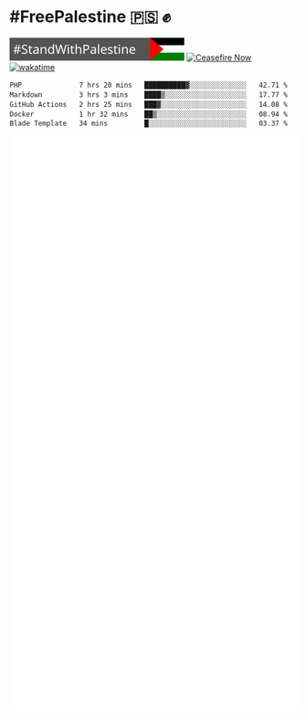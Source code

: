 # #FreePalestine 🇵🇸 ✊

[![github](https://raw.githubusercontent.com/saedyousef/StandWithPalestine/main/badges/flat/StandWithPalestine.svg)](https://github.com/saedyousef/StandWithPalestine)
[![Ceasefire Now](https://badge.techforpalestine.org/default)](https://techforpalestine.org/learn-more)
[![wakatime](https://wakatime.com/badge/user/03bf07e2-4c78-4826-8603-8922f0241061.svg)](https://wakatime.com/@03bf07e2-4c78-4826-8603-8922f0241061)
<!-- [![committers.top badge](https://user-badge.committers.top/jordan_private/saedyousef.svg)](https://user-badge.committers.top/jordan_private/saedyousef) -->

<!-- ![Profile Views](https://visitor-badge.glitch.me/badge?page_id=saedyousef.saedyousef&left_color=grey&right_color=blue&left_text=👀+Profile+Views) -->



<!-- <img src="https://github-readme-stats.vercel.app/api?username=saedyousef&show_icons=true&count_private=true" width="100%" /> --> 

<!--START_SECTION:waka-->

```txt
PHP              7 hrs 20 mins   ██████████▓░░░░░░░░░░░░░░   42.71 %
Markdown         3 hrs 3 mins    ████▒░░░░░░░░░░░░░░░░░░░░   17.77 %
GitHub Actions   2 hrs 25 mins   ███▓░░░░░░░░░░░░░░░░░░░░░   14.08 %
Docker           1 hr 32 mins    ██▒░░░░░░░░░░░░░░░░░░░░░░   08.94 %
Blade Template   34 mins         █░░░░░░░░░░░░░░░░░░░░░░░░   03.37 %
```

<!--END_SECTION:waka-->
    
<!-- ![github contribution grid snake animation](https://raw.githubusercontent.com/saedyousef/saedyousef/output/github-contribution-grid-snake.svg) -->


![Metrics](./github-metrics.svg)